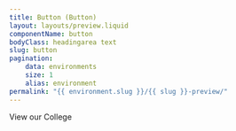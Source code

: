 ```yaml
---
title: Button (Button)
layout: layouts/preview.liquid
componentName: button
bodyClass: headingarea text
slug: button
pagination:
    data: environments
    size: 1
    alias: environment
permalink: "{{ environment.slug }}/{{ slug }}-preview/"
---
```

<div class="template-information" data-name="default">
View our College
</div>
